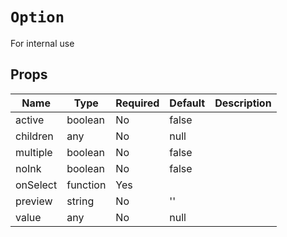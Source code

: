 `Option`
========

For internal use

Props
-----

Name | Type | Required | Default | Description
-----|------|----------|---------|------------
active|boolean|No|false|
children|any|No|null|
multiple|boolean|No|false|
noInk|boolean|No|false|
onSelect|function|Yes||
preview|string|No|''|
value|any|No|null|